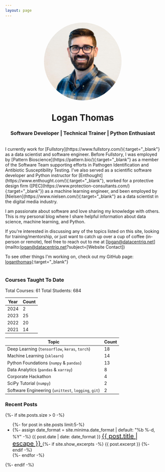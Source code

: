 ```yaml
---
layout: page
---
```


<img src="/assets/images/profile_pic.jpg" style="border-radius: 50%; display: block; margin-left: auto; margin-right: auto; width:50%">
<h1 align="center">Logan Thomas</h1>
<h3 align="center">Software Developer | Technical Trainer | Python Enthusiast</h3>

<br/>
I currently work for [Fullstory](https://www.fullstory.com/){:target="_blank"}
as a data scientist and software engineer.
Before Fullstory, I was employed by [Pattern Bioscience](https://pattern.bio/){:target="_blank"}
as a member of the Software Team supporting efforts in Pathogen Identification and
Antibiotic Susceptibility Testing.
I've also served as a scientific software developer and Python instructor for
[Enthought](https://www.enthought.com/){:target="_blank"},
worked for a protective design firm ([PEC](https://www.protection-consultants.com/){:target="_blank"})
as a machine learning engineer, and been employed by [Nielsen](https://www.nielsen.com/){:target="_blank"}
as a data scientist in the digital media industry.

I am passionate about software and love sharing my knowledge with others.
This is my personal blog where I share helpful information about data science,
machine learning, and Python.

If you're interested in discussing any of the topics listed on this site,
looking for training/mentorship, or just want to catch up over a cup of coffee
(in-person or remote), feel free to reach out to me at
[logan@datacentriq.net](mailto:logan@datacentriq.net?subject=[Website Contact])

To see other things I'm working on, check out my GitHub page: [loganthomas](https://github.com/loganthomas){:target="_blank"}
<br/><br/>
<h3>Courses Taught To Date</h3>
Total Courses: 61 Total Students: 684

| Year   | Count   |
| ------ | ------- |
| 2024   |  2      |
| 2023   | 25      |
| 2022   | 20      |
| 2021   | 14      |


| Topic                                               | Count   |
| --------------------------------------------------- | ------- |
| Deep Learning (`tensorflow`, `keras`, `torch`)      | 18      |
| Machine Learning (`sklearn`)                        | 14      |
| Python Foundations (`numpy` & `pandas`)             | 13      |
| Data Analytics (`pandas` & `xarray`)                | 8       |
| Corporate Hackathon                                 | 4       |
| SciPy Tutorial (`numpy`)                            | 2       |
| Software Engineering (`unittest`, `logging`, `git`) | 2       |

<h3>Recent Posts</h3>
{%- if site.posts.size > 0 -%}
<ul class="post-list">
    {%- for post in site.posts limit:5-%}
    <li>
    {%- assign date_format = site.minima.date_format | default: "%b %-d, %Y" -%}
    <span class="post-meta">{{ post.date | date: date_format }}</span>
        <a class="post-link" href="{{ post.url | relative_url }}" style="font-size:20px">
        {{ post.title | escape }}
        </a>
    {%- if site.show_excerpts -%}
        {{ post.excerpt }}
    {%- endif -%}
    </li>
    {%- endfor -%}
</ul>
{%- endif -%}
